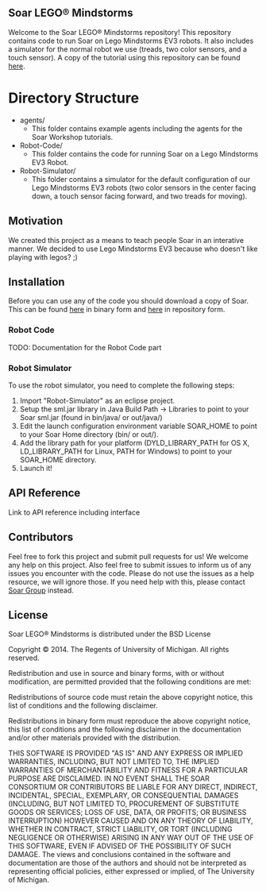 ## Soar LEGO® Mindstorms

Welcome to the Soar LEGO® Mindstorms repository! This repository contains code to run Soar on Lego Mindstorms EV3 robots.  It also includes a simulator for the normal robot we use (treads, two color sensors, and a touch sensor).  A copy of the tutorial using this repository can be found [here](https://docs.google.com/document/d/1o9cWNXP0AgLJzQmlCPAdEuyOAd7NEor-ECX9C724lwE/).

# Directory Structure

* agents/
  * This folder contains example agents including the agents for the Soar Workshop tutorials.
* Robot-Code/
  * This folder contains the code for running Soar on a Lego Mindstorms EV3 Robot.
* Robot-Simulator/
  * This folder contains a simulator for the default configuration of our Lego Mindstorms EV3 robots (two color sensors in the center facing down, a touch sensor facing forward, and two treads for moving).

## Motivation

We created this project as a means to teach people Soar in an interative manner.  We decided to use Lego Mindstorms EV3 because who doesn't like playing with legos? ;)

## Installation

Before you can use any of the code you should download a copy of Soar.  This can be found [here]() in binary form and [here]() in repository form.

### Robot Code

TODO: Documentation for the Robot Code part

### Robot Simulator

To use the robot simulator, you need to complete the following steps:

1. Import "Robot-Simulator" as an eclipse project.
2. Setup the sml.jar library in Java Build Path -> Libraries to point to your Soar sml.jar (found in bin/java/ or out/java/)
3. Edit the launch configuration environment variable SOAR_HOME to point to your Soar Home directory (bin/ or out/).
4. Add the library path for your platform (DYLD_LIBRARY_PATH for OS X, LD_LIBRARY_PATH for Linux, PATH for Windows) to point to your SOAR_HOME directory.
5. Launch it!

## API Reference

Link to API reference including interface

## Contributors

Feel free to fork this project and submit pull requests for us! We welcome any help on this project.  Also feel free to submit issues to inform us of any issues you encounter with the code.  Please do not use the issues as a help resource, we will ignore those.  If you need help with this, please contact [Soar Group](http://sourceforge.net/p/soar/mailman/soar-group/) instead.

## License

Soar LEGO® Mindstorms is distributed under the BSD License

Copyright © 2014. The Regents of University of Michigan. All rights reserved.

Redistribution and use in source and binary forms, with or without modification, are permitted provided that the following conditions are met:

Redistributions of source code must retain the above copyright notice, this list of conditions and the following disclaimer.

Redistributions in binary form must reproduce the above copyright notice, this list of conditions and the following disclaimer in the documentation and/or other materials provided with the distribution.

THIS SOFTWARE IS PROVIDED "AS IS" AND ANY EXPRESS OR IMPLIED WARRANTIES, INCLUDING, BUT NOT LIMITED TO, THE IMPLIED WARRANTIES OF MERCHANTABILITY AND FITNESS FOR A PARTICULAR PURPOSE ARE DISCLAIMED. IN NO EVENT SHALL THE SOAR CONSORTIUM OR CONTRIBUTORS BE LIABLE FOR ANY DIRECT, INDIRECT, INCIDENTAL, SPECIAL, EXEMPLARY, OR CONSEQUENTIAL DAMAGES (INCLUDING, BUT NOT LIMITED TO, PROCUREMENT OF SUBSTITUTE GOODS OR SERVICES; LOSS OF USE, DATA, OR PROFITS; OR BUSINESS INTERRUPTION) HOWEVER CAUSED AND ON ANY THEORY OF LIABILITY, WHETHER IN CONTRACT, STRICT LIABILITY, OR TORT (INCLUDING NEGLIGENCE OR OTHERWISE) ARISING IN ANY WAY OUT OF THE USE OF THIS SOFTWARE, EVEN IF ADVISED OF THE POSSIBILITY OF SUCH DAMAGE. The views and conclusions contained in the software and documentation are those of the authors and should not be interpreted as representing official policies, either expressed or implied, of The University of Michigan.
